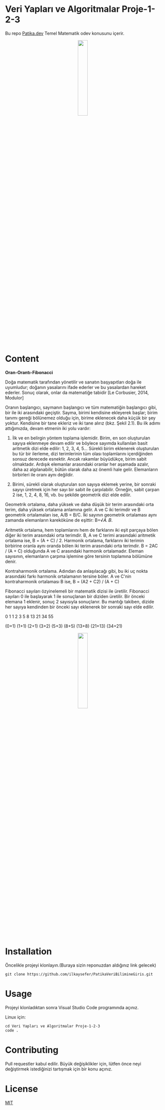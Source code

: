 # Veri Yapları ve Algoritmalar Proje-1-2-3
Bu repo [Patika.dev](https://www.patika.dev/tr) Temel Matematik odev konusunu içerir.

<p align="center" width="100%">
    <img width="25%" src="https://global-uploads.webflow.com/6097e0eca1e87557da031fef/609859a191abe5d64b17fed3_Patika%20logo-p-500.png"> 
</p>

# Content

**Oran-Orantı-Fibonacci**

Doğa matematik tarafından yönetilir ve sanatın başyapıtları doğa ile uyumludur;
doğanın yasalarını ifade ederler ve bu yasalardan hareket ederler. Sonuç olarak, onlar
da matematiğe tabidir [Le Corbusier, 2014, Modulor]

Oranın başlangıcı, saymanın başlangıcı ve tüm matematiğin başlangıcı gibi, bir ile iki
arasındaki geçiştir. Sayma, birimi kendisine ekleyerek başlar; birim tanımı gereği
bölünemez olduğu için, birime eklenecek daha küçük bir şey yoktur. Kendisine bir tane ekleriz ve iki tane alırız (bkz. Şekil 2.1). Bu ilk adımı attığımızda, devam etmenin
iki yolu vardır:

1. İlk ve en belirgin yöntem toplama işlemidir. Birim, en son oluşturulan sayıya
eklenmeye devam edilir ve böylece sayımda kullanılan basit aritmetik dizi elde edilir:
1, 2, 3, 4, 5... Sürekli birim eklenerek oluşturulan bu tür bir ilerleme,
dizi terimlerinin tüm olası toplamlarını içerdiğinden sonsuz derecede esnektir. Ancak
rakamlar büyüdükçe, birim sabit olmaktadır. Ardışık elemanlar arasındaki oranlar her
aşamada azalır, daha az algılanabilir, bütün olarak daha az önemli hale gelir. Elemanların birbirleri ile oranı aynı değildir.

2. Birimi, sürekli olarak oluşturulan son sayıya eklemek yerine, bir sonraki sayıyı
üretmek için her sayı bir sabit ile çarpılabilir. Örneğin, sabit çarpan 2 ise, 1, 2, 4, 8, 16,
vb. bu şekilde geometrik dizi elde edilir.

Geometrik ortalama, daha yüksek ve daha düşük bir terim
arasındaki orta terim, daha yüksek ortalama anlamına gelir. A ve C iki terimdir ve B
geometrik ortalamaları ise, A/B = B/C. İki sayının geometrik ortalaması aynı zamanda
elemanların kareköküne de eşittir: B=√𝐴. 𝐵. 

Aritmetik ortalama, hem toplamlarını
hem de farklarını iki eşit parçaya bölen diğer iki terim arasındaki orta terimdir. B, A
ve C terimi arasındaki aritmetik ortalama ise, B = (A + C) / 2.
Harmonik ortalama, farklarını iki terimin birbirine oranla aynı oranda bölen iki terim
arasındaki orta terimdir. B = 2AC / (A + C) olduğunda A ve C arasındaki harmonik
ortalamadır. Eleman sayısının, elemanların çarpma işlemine göre tersinin toplamına
bölümüne denir.

Kontraharmonik ortalama.
Adından da anlaşılacağı gibi, bu iki uç nokta arasındaki farkı harmonik ortalamanın
tersine böler. A ve C'nin kontraharmonik ortalaması B ise, B = (A2 + C2) / (A + C) 

Fibonacci sayıları özyinelemeli bir matematik dizisi ile üretilir. Fibonacci sayıları 0 ile
başlayarak 1 ile sonuçlanan bir diziden üretilir. Bir önceki elemana 1 eklenir, sonuç 2
sayısıyla sonuçlanır. Bu mantığı takiben, dizide her sayıya kendinden bir önceki sayı
eklenerek bir sonraki sayı elde edilir.

0   1   1   2   3   5   8   13  21  34  55

(0+1) (1+1) (2+1) (3+2) (5+3) (8+5) (13+8) (21+13) (34+21)

<p align="center" width="100%">
    <img width="25%" src=https://upload.wikimedia.org/wikipedia/commons/thumb/1/15/Fibonacci_Squares.svg/1920px-Fibonacci_Squares.svg.png> 
</p>
        
# Installation
Öncelikle projeyi klonlayın.(Buraya sizin reponuzdan aldığınız link gelecek)
```
git clone https://github.com/ilkaysefer/PatikaVeriBilimineGiris.git
```

# Usage

Projeyi klonladıktan sonra Visual Studio Code programında açınız.

Linux için:
```
cd Veri Yapları ve Algoritmalar Proje-1-2-3
code .
```

# Contributing

Pull requestler kabul edilir. Büyük değişiklikler için, lütfen önce neyi değiştirmek istediğinizi tartışmak için bir konu açınız.

# License
[MIT](https://choosealicense.com/licenses/mit/)
